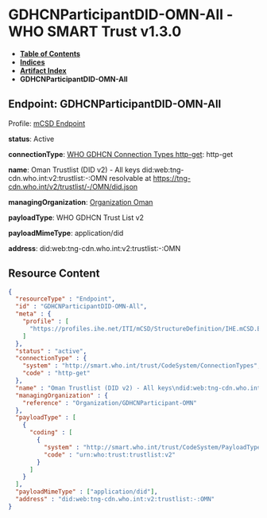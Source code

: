 # GDHCNParticipantDID-OMN-All - WHO SMART Trust v1.3.0

* [**Table of Contents**](toc.md)
* [**Indices**](indices.md)
* [**Artifact Index**](artifacts.md)
* **GDHCNParticipantDID-OMN-All**

## Endpoint: GDHCNParticipantDID-OMN-All

Profile: [mCSD Endpoint](https://profiles.ihe.net/ITI/mCSD/4.0.0/StructureDefinition-IHE.mCSD.Endpoint.html)

**status**: Active

**connectionType**: [WHO GDHCN Connection Types http-get](CodeSystem-ConnectionTypes.md#ConnectionTypes-http-get): http-get

**name**: Oman Trustlist (DID v2) - All keys did:web:tng-cdn.who.int:v2:trustlist:-:OMN resolvable at https://tng-cdn.who.int/v2/trustlist/-/OMN/did.json

**managingOrganization**: [Organization Oman](Organization-GDHCNParticipant-OMN.md)

**payloadType**: WHO GDHCN Trust List v2

**payloadMimeType**: application/did

**address**: did:web:tng-cdn.who.int:v2:trustlist:-:OMN



## Resource Content

```json
{
  "resourceType" : "Endpoint",
  "id" : "GDHCNParticipantDID-OMN-All",
  "meta" : {
    "profile" : [
      "https://profiles.ihe.net/ITI/mCSD/StructureDefinition/IHE.mCSD.Endpoint"
    ]
  },
  "status" : "active",
  "connectionType" : {
    "system" : "http://smart.who.int/trust/CodeSystem/ConnectionTypes",
    "code" : "http-get"
  },
  "name" : "Oman Trustlist (DID v2) - All keys\ndid:web:tng-cdn.who.int:v2:trustlist:-:OMN\nresolvable at https://tng-cdn.who.int/v2/trustlist/-/OMN/did.json",
  "managingOrganization" : {
    "reference" : "Organization/GDHCNParticipant-OMN"
  },
  "payloadType" : [
    {
      "coding" : [
        {
          "system" : "http://smart.who.int/trust/CodeSystem/PayloadTypes",
          "code" : "urn:who:trust:trustlist:v2"
        }
      ]
    }
  ],
  "payloadMimeType" : ["application/did"],
  "address" : "did:web:tng-cdn.who.int:v2:trustlist:-:OMN"
}

```
